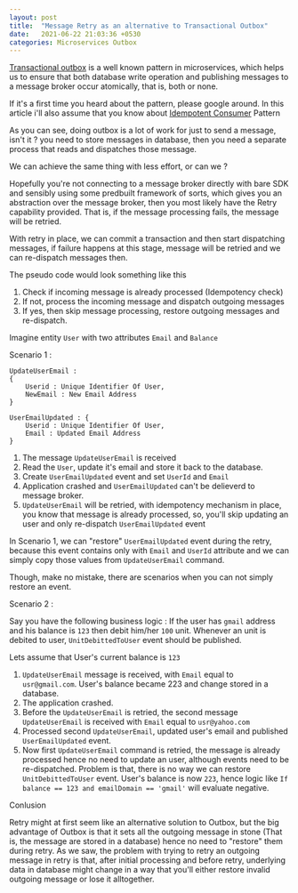 ```yaml
---
layout: post
title:  "Message Retry as an alternative to Transactional Outbox"
date:   2021-06-22 21:03:36 +0530
categories: Microservices Outbox
---
```


[Transactional outbox](https://microservices.io/patterns/data/transactional-outbox.html) is a well known pattern in microservices, which helps us to ensure that both database write operation and publishing messages to a message broker occur atomically, that is, both or none.

If it's a first time you heard about the pattern, please google around. In this article i'll also assume that you know about [Idempotent Consumer](https://microservices.io/patterns/communication-style/idempotent-consumer.html) Pattern

As you can see, doing outbox is a lot of work for just to send a message, isn't it ? you need to store messages in database, then you need a separate process that reads and dispatches those message.

We can achieve the same thing with less effort, or can we ?

Hopefully you're not connecting to a message broker directly with bare SDK and sensibly using some predbuilt framework of sorts, which gives you an abstraction over the message broker, then you most likely have the Retry capability provided. That is, if the message processing fails, the message will be retried.

With retry in place, we can commit a transaction and then start dispatching messages, if failure happens at this stage, message will be retried and we can re-dispatch messages then.

The pseudo code would look something like this

1. Check if incoming message is already processed (Idempotency check)
2. If not, process the incoming message and dispatch outgoing messages
3. If yes, then skip message processing, restore outgoing messages and re-dispatch.

Imagine entity `User` with two attributes `Email` and `Balance`

Scenario 1 :


```
UpdateUserEmail : 
{
    Userid : Unique Identifier Of User,
    NewEmail : New Email Address
}
```

```
UserEmailUpdated : {
    Userid : Unique Identifier Of User,
    Email : Updated Email Address
}
```

1. The message `UpdateUserEmail` is received
2. Read the `User`, update it's email and store it back to the database.
3. Create `UserEmailUpdated` event and set `UserId` and `Email`
4. Application crashed and `UserEmailUpdated` can't be delieverd to message broker.
5. `UpdateUserEmail` will be retried, with idempotency mechanism in place, you know that message is already processed, so, you'll skip updating an user and only re-dispatch `UserEmailUpdated` event 

In Scenario 1, we can "restore" `UserEmailUpdated` event during the retry, because this event contains only with `Email` and `UserId` attribute and we can simply copy those values from `UpdateUserEmail` command.

Though, make no mistake, there are scenarios when you can not simply restore an event.

Scenario 2 :

Say you have the following business logic : If the user has `gmail` address and his balance is `123` then debit him/her `100` unit. Whenever an unit is debited to user, `UnitDebittedToUser` event should be published.

Lets assume that User's current balance is `123`

1. `UpdateUserEmail` message is received, with `Email` equal to `usr@gmail.com`. User's balance became 223 and change stored in a database.
2. The application crashed.
3. Before the `UpdateUserEmail` is retried, the second message `UpdateUserEmail` is received with `Email` equal to `usr@yahoo.com`
4. Processed second `UpdateUserEmail`, updated user's email and published `UserEmailUpdated` event.
5. Now first `UpdateUserEmail` command is retried, the message is already processed hence no need to update an user, although events need to be re-dispatched. Problem is that, there is no way we can restore `UnitDebittedToUser` event. User's balance is now `223`, hence logic like `If balance == 123 and emailDomain == 'gmail'` will evaluate negative.

Conlusion

Retry might at first seem like an alternative solution to Outbox, but the big advantage of Outbox is that it sets all the outgoing message in stone (That is, the message are stored in a database) hence no need to "restore" them during retry. As we saw, the problem with trying to retry an outgoing message in retry is that, after initial processing and before retry, underlying data in database might change in a way that you'll either restore invalid outgoing message or lose it alltogether.
